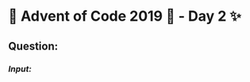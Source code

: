 # :christmas_tree: Advent of Code 2019 :christmas_tree: - Day 2 :sparkles:
## Question: 
>
>
>

### *Input:*

>
>
>